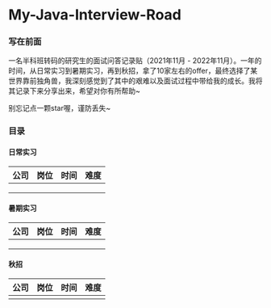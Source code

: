 # My-Java-Interview-Road







### 写在前面

一名半科班转码的研究生的面试问答记录贴（2021年11月 - 2022年11月）。一年的时间，从日常实习到暑期实习，再到秋招，拿了10家左右的offer，最终选择了某世界靠前独角兽，我深刻感觉到了其中的艰难以及面试过程中带给我的成长。我将其记录下来分享出来，希望对你有所帮助~

别忘记点一颗star喔，谨防丢失~





### 目录

#### 日常实习

| 公司 | 岗位 | 时间 | 难度 |
| ---- | ---- | ---- | ---- |
|      |      |      |      |
|      |      |      |      |
|      |      |      |      |



#### 暑期实习

| 公司 | 岗位 | 时间 | 难度 |
| ---- | ---- | ---- | ---- |
|      |      |      |      |
|      |      |      |      |
|      |      |      |      |



#### 秋招

| 公司 | 岗位 | 时间 | 难度 |
| ---- | ---- | ---- | ---- |
|      |      |      |      |









